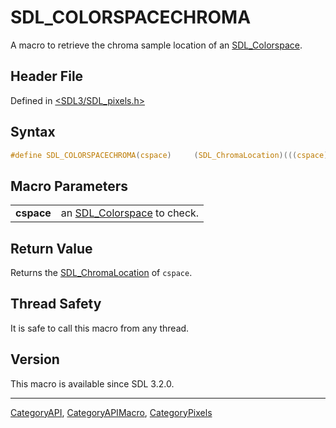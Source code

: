 # SDL_COLORSPACECHROMA

A macro to retrieve the chroma sample location of an [SDL_Colorspace](SDL_Colorspace).

## Header File

Defined in [<SDL3/SDL_pixels.h>](https://github.com/libsdl-org/SDL/blob/main/include/SDL3/SDL_pixels.h)

## Syntax

```c
#define SDL_COLORSPACECHROMA(cspace)     (SDL_ChromaLocation)(((cspace) >> 20) & 0x0F)
```

## Macro Parameters

|            |                                               |
| ---------- | --------------------------------------------- |
| **cspace** | an [SDL_Colorspace](SDL_Colorspace) to check. |

## Return Value

Returns the [SDL_ChromaLocation](SDL_ChromaLocation) of `cspace`.

## Thread Safety

It is safe to call this macro from any thread.

## Version

This macro is available since SDL 3.2.0.

----
[CategoryAPI](CategoryAPI), [CategoryAPIMacro](CategoryAPIMacro), [CategoryPixels](CategoryPixels)

